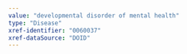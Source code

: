 ```yaml
---
value: "developmental disorder of mental health"
type: "Disease"
xref-identifier: "0060037"
xref-dataSource: "DOID"
---
```

